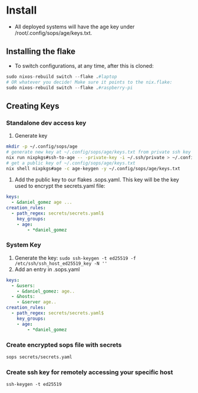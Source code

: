 # Install 

- All deployed systems will have the age key under /root/.config/sops/age/keys.txt.

## Installing the flake

<!-- TODO not done -->
- To switch configurations, at any time, after this is cloned:
```nix
sudo nixos-rebuild switch --flake .#laptop
# OR whatever you decide! Make sure it points to the nix.flake:
sudo nixos-rebuild switch --flake .#raspberry-pi
```

## Creating Keys

### Standalone dev access key

1. Generate key
```bash
mkdir -p ~/.config/sops/age
# generate new key at ~/.config/sops/age/keys.txt from private ssh key at ~/.ssh/private
nix run nixpkgs#ssh-to-age -- -private-key -i ~/.ssh/private > ~/.config/sops/age/keys.txt
# get a public key of ~/.config/sops/age/keys.txt
nix shell nixpkgs#age -c age-keygen -y ~/.config/sops/age/keys.txt
```

1. Add the public key to our flakes .sops.yaml. This key will be the key used to encrypt the secrets.yaml file:
```yaml
keys: 
  - &daniel_gomez age ...
creation_rules:
  - path_regex: secrets/secrets.yaml$
    key_groups:
    - age:
        - *daniel_gomez

```

### System Key


1. Generate the key: `sudo ssh-keygen -t ed25519 -f /etc/ssh/ssh_host_ed25519_key -N ''`
1. Add an entry in .sops.yaml 
```yaml
keys:
  - &users:
    - &daniel_gomez: age..
  - &hosts:
    - &server age..
creation_rules:
  - path_regex: secrets/secrets.yaml$
    key_groups:
    - age:
        - *daniel_gomez
```

### Create encrypted sops file with secrets
```bash
sops secrets/secrets.yaml
```

### Create ssh key for remotely accessing your specific host

`ssh-keygen -t ed25519`  

